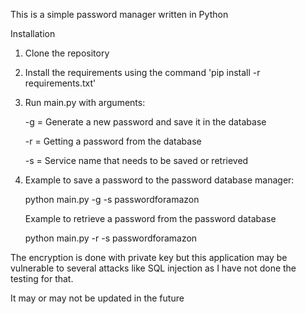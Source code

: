 This is a simple password manager written in Python

Installation

1. Clone the repository
2. Install the requirements using the command 'pip install -r requirements.txt'
3. Run main.py with arguments:    


   -g = Generate a new password and save it in the database
   

   -r = Getting a password from the database
   
   
   -s = Service name that needs to be saved or retrieved
    
4. Example to save a password to the password database manager:
    
    python main.py -g -s passwordforamazon
    
    
    Example to retrieve a password from the password database
    
    
    python main.py -r -s passwordforamazon

The encryption is done with private key but this application may be vulnerable to several attacks
like SQL injection as I have not done the testing for that.


It may or may not be updated in the future
